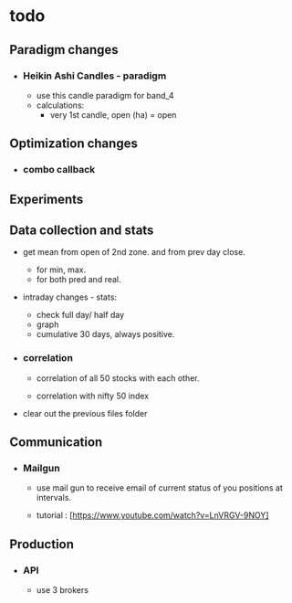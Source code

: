 # todo

## Paradigm changes

- ### Heikin Ashi Candles - paradigm

  - use this candle paradigm for band_4
  - calculations:
    - very 1st candle, open (ha) = open

## Optimization changes

- ### combo callback

## Experiments

## Data collection and stats

- get mean from open of 2nd zone. and from prev day close.
  - for min, max.
  - for both pred and real.

- intraday changes - stats:
  - check full day/ half day
  - graph
  - cumulative 30 days, always positive.

- ### correlation

  - correlation of all 50 stocks with each other.

  - correlation with nifty 50 index

- clear out the previous files folder

## Communication

- ### Mailgun

  - use mail gun to receive email of current status of you positions at intervals.

  - tutorial : [https://www.youtube.com/watch?v=LnVRGV-9NOY]

## Production

- ### API

  - use 3 brokers
